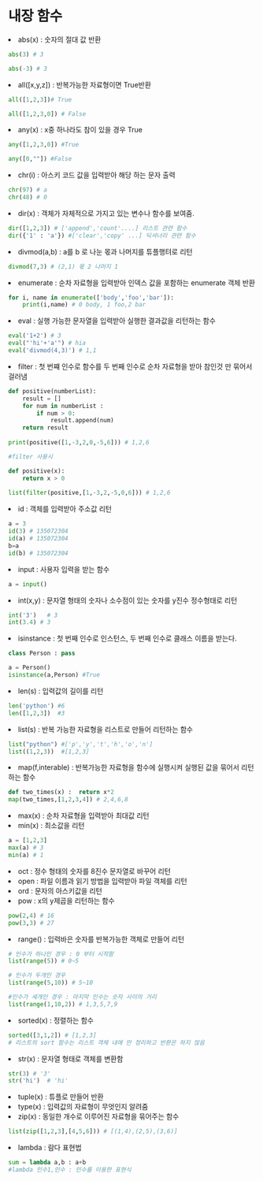 # 내장 함수

<li> abs(x) : 숫자의 절대 값 반환

```python
abs(3) # 3

abs(-3) # 3
```

<li> all([x,y,z]) : 반복가능한 자료형이면 True반환 

```python
all([1,2,3])# True

all([1,2,3,0]) # False
```

<li> any(x) : x중 하나라도 참이 있을 경우 True

```python
any([1,2,3,0]) #True

any([0,""]) #False
```

<li> chr(i) : 아스키 코드 값을 입력받아 해당 하는 문자 출력

```python
chr(97) # a
chr(48) # 0
```

<li> dir(x) : 객체가 자체적으로 가지고 있는 변수나 함수를 보여줌.

```python
dir([1,2,3]) # ['append','count'....] 리스트 관련 함수
dir({'1' : 'a'}) #['clear','copy' ...] 딕셔너리 관련 함수
```

<li> divmod(a,b) : a를 b 로 나눈 몫과 나머지를 튜플행텨로 리턴

```python
divmod(7,3) # (2,1) 몫 2 나머지 1
```

<li> enumerate : 순차 자료형을 입력받아 인덱스 값을 포함하는 enumerate 객체 반환

```python
for i, name in enumerate(['body','foo','bar']):
    print(i,name) # 0 body, 1 foo,2 bar
```

<li> eval : 실행 가능한 문자열을 입력받아 실행한 결과값을 리턴하는 함수

```python
eval('1+2') # 3
eval("'hi'+'a'") # hia
eval('divmod(4,3)') # 1,1
```

<li> filter : 첫 번쨰 인수로 함수를 두 번째 인수로 순차 자료형을 받아 참인것 만 묶어서 걸러냄

```python
def positive(numberList):
    result = []
    for num in numberList :
        if num > 0:
            result.append(num)
    return result
    
print(positive([1,-3,2,0,-5,6])) # 1,2,6

#filter 사용시

def positive(x):
    return x > 0
    
list(filter(positive,[1,-3,2,-5,0,6])) # 1,2,6 
```

<li> id : 객체를 입력받아 주소값 리턴

```python
a = 3
id(3) # 135072304
id(a) # 135072304
b=a
id(b) # 135072304
```

<li> input : 사용자 입력을 받는 함수

```python
a = input()
```

<li> int(x,y) : 문자열 형태의 숫자나 소수점이 있는 숫자를 y진수 정수형태로 리턴

```python
int('3')   # 3
int(3.4) # 3
```

<li> isinstance : 첫 번째 인수로 인스턴스, 두 번째 인수로 클래스 이름을 받는다.

```python
class Person : pass

a = Person()
isinstance(a,Person) #True
```

<li> len(s) : 입력값의 길이를 리턴

```python
len('python') #6 
len([1,2,3])  #3 
```

<li> list(s) : 반복 가능한 자료형을 리스트로 만들어 리턴하는 함수

```python
list("python") #['p','y','t','h','o','n']
list((1,2,3))  #[1,2,3]
```

<li> map(f,interable) : 반복가능한 자료형을 함수에 실행시켜 실행된 값을 묶어서 리턴하는 함수

```python
def two_times(x) :  return x*2
map(two_times,[1,2,3,4]) # 2,4,6,8
```

<li> max(x) : 순차 자료형을 입력받아 최대값 리턴
<li> min(x) : 최소값을 리턴

```python
a = [1,2,3]
max(a) # 3
min(a) # 1
```

<li> oct : 정수 형태의 숫자를 8진수 문자열로 바꾸어 리턴

<li> open : 파일 이름과 읽기 방법을 입력받아 파일 객체를 리턴

<li> ord : 문자의 아스키값을 리턴

<li> pow : x의 y제곱을 리턴하는 함수

```python
pow(2,4) # 16
pow(3,3) # 27
```

<li> range() : 입력바은 숫자를 반복가능한 객체로 만들어 리턴 

```python
# 인수가 하나인 경우 : 0 부터 시작함
list(range(5)) # 0~5

# 인수가 두개인 경우 
list(range(5,10)) # 5~10

#인수가 세개인 경우 : 마지막 인수는 숫자 사이의 거리
list(range(1,10,2)) # 1,3,5,7,9
```

<li> sorted(x) : 정렬하는 함수

```python
sorted([3,1,2]) # [1,2,3]
# 리스트의 sort 함수는 리스트 객체 내에 만 정리하고 반환은 하지 않음
```

<li> str(x) : 문자열 형태로 객체를 변환함

```python
str(3) # '3'
str('hi')  # 'hi'
```

<li> tuple(x) : 튜플로 만들어 반환
<li> type(x) : 입력값의 자료형이 무엇인지 알려줌
<li> zip(x) : 동일한 개수로 이루어진 자료형을 묶어주는 함수

```python
list(zip([1,2,3],[4,5,6])) # [(1,4),(2,5),(3,6)]
```

<li> lambda : 람다 표현법

```python
sum = lambda a,b : a+b
#lambda 인수1,인수 : 인수를 이용한 표현식
```